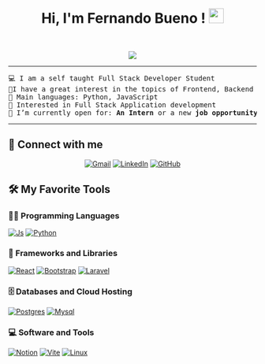 <h1 align="center">
Hi, I'm Fernando Bueno !
<a href="https://github.com/Neirafernando" target="_self">
<img src="https://media.giphy.com/media/hvRJCLFzcasrR4ia7z/giphy.gif" width="30">
		
  		
</a>
</h1>
<p align="center">
	<a href="https://github.com/Neirafernando">
	
</p>
<br/>
<p align="center">
	<a href="https://github.com/Neirafernando">
		<img src="https://readme-typing-svg.herokuapp.com?lines=Computer+Science+Student;Full+Stack+Web+Developer;Freelancer;DS%20|%20AI%20|%20ML%20Enthusiastic;Always%20learning%20new%20things&center=true&width=380&height=45">
	</a>
</p>

<hr>

<pre>
💻 I am a self taught Full Stack Developer Student 
📝I have a great interest in the topics of Frontend, Backend and cybersecurity
🌟 Main languages: Python, JavaScript
🚩 Interested in Full Stack Application development
🤔 I’m currently open for: <b>An Intern</b> or a new <b>job opportunity</b>, this is <a href="https://drive.google.com/file/d/1OL-pYjC8jb3u3bbqLswQooZkah4ExeZf/view?usp=sharing" target="_blank">MY RESUME.</a>
</pre>
<hr>

## 🤝 Connect with me
<p align="center">
	<a href="mailto:fernando19bueno.com"><img img src="https://img.shields.io/badge/gmail-%23EA4335.svg?style=plastic&logo=gmail&logoColor=white" alt="Gmail"/></a>
	<a href="https://www.linkedin.com/in/fernando-bueno-75a531247/"><img src="https://img.shields.io/badge/linkedin-%230A66C2.svg?style=plastic&logo=linkedin&logoColor=white" alt="LinkedIn"/></a>
	<a href="https://github.com/Bouaskaoun"><img src="https://img.shields.io/badge/github-%23181717.svg?style=plastic&logo=github&logoColor=white" alt="GitHub"/></a>
</p>

## 🛠️ My Favorite Tools

### 👨‍💻 Programming Languages

<p>
    <a href=""><img alt="Js" src="https://skillicons.dev/icons?i=js"></a>
    <a href="https://www.python.org/"><img alt="Python" src="https://skillicons.dev/icons?i=python"></a>

### 🧰 Frameworks and Libraries

<p>
    <a href="https://react.dev/"><img alt="React" src="https://skillicons.dev/icons?i=react"></a>
    <a href="https://getbootstrap.com/"><img alt="Bootstrap" src="https://skillicons.dev/icons?i=bootstrap"></a>
    <a href="https://laravel.com/"><img alt="Laravel" src="https://skillicons.dev/icons?i=laravel"></a>
 
</p>

### 🗄️ Databases and Cloud Hosting

<p>
    <a href="https://www.postgresql.org/"><img alt="Postgres" src="https://skillicons.dev/icons?i=postgres"></a>
     <a href="https://www.mysql.com/"><img alt="Mysql" src="https://skillicons.dev/icons?i=mysql"></a>
</p>

### 💻 Software and Tools

<p>
<a href="https://www.notion.so/es-es/product"><img alt="Notion" src="https://skillicons.dev/icons?i=notion"></a>
<a href="https://vitejs.dev/"><img alt="Vite" src="https://skillicons.dev/icons?i=vite"></a>
<a href="https://www.linux.org/"><img alt="Linux" src="https://skillicons.dev/icons?i=linux"></a>
</p>
</br>





